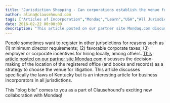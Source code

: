 ```yaml
---
title: "Jurisdiction Shopping - Can corporations establish the venue for litigation based on their registered business address?"
author: alina@clausehound.com
tags: ["Articles of Incorporation","Mondaq","Learn","USA","All Jurisdictions","USA(KY)"]
date: 2016-02-22 00:00:00
description: "This article posted on our partner site Mondaq.com discusses the decision-making of the location of the registered office (and books and records) as a strategy to choose the venue for litigation.  Th..."
---
```


People sometimes want to register in other jurisdictions for reasons such as (1) minimum director requirements; (2) favorable corporate taxes; (3) employer or corporate incentives for hiring locally, among others. [This article posted on our partner site Mondaq.com](http://www.mondaq.com/unitedstates/x/468108/Corporate+Commercial+Law/Kentucky+Law+Allows+Business+Corporations+To+Choose+Where+They+Are+Sued+In+Derivative+Litigation+Or+Litigation+To+Compel+Production+Of+Company+Records) discusses the decision-making of the location of the registered office (and books and records) as a strategy to choose the venue for litigation.  This article discusses specifically the laws of Kentucky but is an interesting article for business incorporators in all jurisdictions.

This "blog bite" comes to you as a part of Clausehound's exciting new collaboration with Mondaq!
